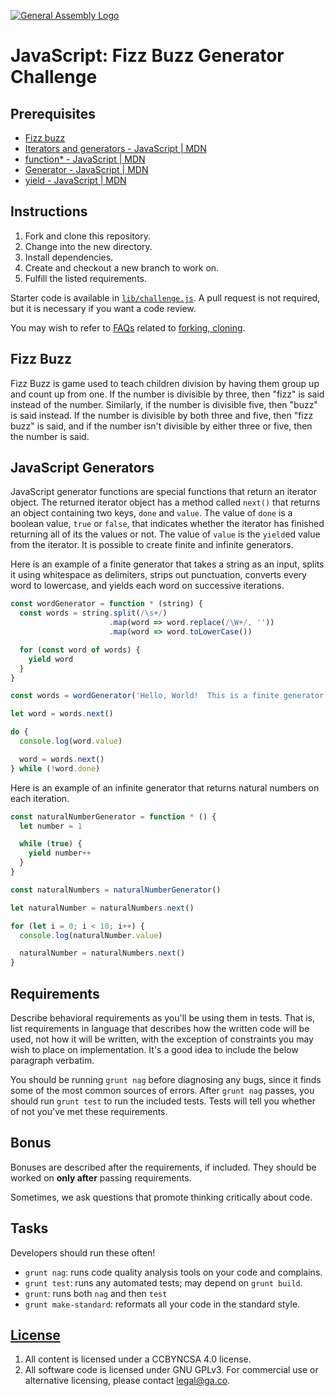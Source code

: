 [![General Assembly Logo](https://camo.githubusercontent.com/1a91b05b8f4d44b5bbfb83abac2b0996d8e26c92/687474703a2f2f692e696d6775722e636f6d2f6b6538555354712e706e67)](https://generalassemb.ly/education/web-development-immersive)

# JavaScript: Fizz Buzz Generator Challenge

## Prerequisites

-   [Fizz buzz](https://en.wikipedia.org/wiki/Fizz_buzz)
-   [Iterators and generators - JavaScript | MDN](https://developer.mozilla.org/en-US/docs/Web/JavaScript/Guide/Iterators_and_Generators)
-   [function* - JavaScript | MDN](https://developer.mozilla.org/en-US/docs/Web/JavaScript/Reference/Statements/function*)
-   [Generator - JavaScript | MDN](https://developer.mozilla.org/en-US/docs/Web/JavaScript/Reference/Global_Objects/Generator)
-   [yield - JavaScript | MDN](https://developer.mozilla.org/en-US/docs/Web/JavaScript/Reference/Operators/yield)

## Instructions

1.  Fork and clone this repository.
1.  Change into the new directory.
1.  Install dependencies.
1.  Create and checkout a new branch to work on.
1.  Fulfill the listed requirements.

Starter code is available in [`lib/challenge.js`](lib/challenge.js). A pull
request is not required, but it is necessary if you want a code review.

You may wish to refer to [FAQs](https://github.com/ga-wdi-boston/meta/wiki/)
related to [forking,
cloning](https://github.com/ga-wdi-boston/meta/wiki/ForkAndClone).

## Fizz Buzz

Fizz Buzz is game used to teach children division by having them group up and
count up from one. If the number is divisible by three, then "fizz" is said
instead of the number. Similarly, if the number is divisible five, then "buzz"
is said instead. If the number is divisible by both three and five, then "fizz
buzz" is said, and if the number isn't divisible by either three or five, then
the number is said.

## JavaScript Generators

JavaScript generator functions are special functions that return an iterator
object. The returned iterator object has a method called `next()` that returns
an object containing two keys, `done` and `value`. The value of `done` is a
boolean value, `true` or `false`, that indicates whether the iterator has
finished returning all of its the values or not. The value of `value` is the
`yield`ed value from the iterator. It is possible to create finite and infinite
generators.

Here is an example of a finite generator that takes a string as an input, splits
it using whitespace as delimiters, strips out punctuation, converts every word
to lowercase, and yields each word on successive iterations.

```javascript
const wordGenerator = function * (string) {
  const words = string.split(/\s+/)
                      .map(word => word.replace(/\W+/, ''))
                      .map(word => word.toLowerCase())

  for (const word of words) {
    yield word
  }
}

const words = wordGenerator('Hello, World!  This is a finite generator.')

let word = words.next()

do {
  console.log(word.value)

  word = words.next()
} while (!word.done)
```

Here is an example of an infinite generator that returns natural numbers on each
iteration.

```javascript
const naturalNumberGenerator = function * () {
  let number = 1

  while (true) {
    yield number++
  }
}

const naturalNumbers = naturalNumberGenerator()

let naturalNumber = naturalNumbers.next()

for (let i = 0; i < 10; i++) {
  console.log(naturalNumber.value)

  naturalNumber = naturalNumbers.next()
}
```

## Requirements

Describe behavioral requirements as you'll be using them in tests. That is,
list requirements in language that describes how the written code will be used,
not how it will be written, with the exception of constraints you may wish to
place on implementation. It's a good idea to include the below paragraph
verbatim.

You should be running `grunt nag` before diagnosing any bugs, since it finds
some of the most common sources of errors. After `grunt nag` passes, you should
run `grunt test` to run the included tests. Tests will tell you whether of not
you've met these requirements.

## Bonus

Bonuses are described after the requirements, if included. They should be worked
on **only after** passing requirements.

Sometimes, we ask questions that promote thinking critically about code.

## Tasks

Developers should run these often!

-   `grunt nag`: runs code quality analysis tools on your code
    and complains.
-   `grunt test`: runs any automated tests; may depend on `grunt build`.
-   `grunt`: runs both `nag` and then `test`
-   `grunt make-standard`: reformats all your code in the standard style.

## [License](LICENSE)

1.  All content is licensed under a CC­BY­NC­SA 4.0 license.
1.  All software code is licensed under GNU GPLv3. For commercial use or
    alternative licensing, please contact legal@ga.co.
